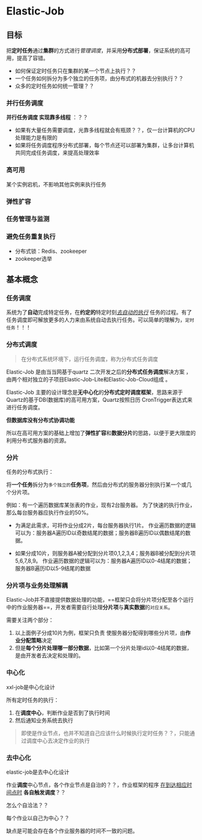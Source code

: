# Elastic-Job





## 目标

把**定时任务**通过**集群**的方式进行*管理调度*，并采用**分布式部署**，保证系统的高可用，提高了容错。

- 如何保证定时任务只在集群的某一个节点上执行？？
- 一个任务如何拆分为多个独立的任务项，由分布式的机器去分别执行？？
- 众多的定时任务如何统一管理？？



### 并行任务调度

**并行任务调度 实现靠多线程** ：？？

- 如果有大量任务需要调度，光靠多线程就会有瓶颈？？，仅一台计算机的CPU处理能力是有限的
- 如果将任务调度程序分布式部署，每个节点还可以部署为集群，让多台计算机共同完成任务调度，来提高处理效率



### 高可用

某个实例宕机，不影响其他实例来执行任务

### 弹性扩容



### 任务管理与监测



### 避免任务重复执行

- 分布式锁：Redis、zookeeper
- zookeeper选举











## 基本概念



### 任务调度

系统为了**自动**完成特定任务，在**约定的**特定时刻<u>*去自动的执行*</u> 任务的过程。有了任务调度即可解放更多的人力来由系统自动去执行任务。可以简单的理解为，`定时任务`！！！



### 分布式调度

> 在分布式系统环境下，运行任务调度，称为分布式任务调度

Elastic-Job 是由当当网基于quartz 二次开发之后的**分布式任务调度**解决方案 ， 由两个相对独立的子项目Elastic-Job-Lite和Elastic-Job-Cloud组成 。

Elastic-Job 主要的设计理念是**无中心化**的**分布式定时调度框架**，思路来源于Quartz的基于DB(数据库)的高可用方案，Quartz按照日历 CronTrigger表达式来进行任务调度。

**但数据库没有分布式协调功能** 

所以在高可用方案的基础上增加了**弹性扩容**和**数据分片**的思路，以便于更大限度的利用分布式服务器的资源。





### 分片

任务的分布式执行：

将**一个任务**拆分为`多个独立的`**任务项**，然后由分布式的服务器分别执行某一个或几个分片项。



例如：有一个遍历数据库某张表的作业，现有2台服务器。 为了快速的执行作业，那么每台服务器应执行作业的50%。

- 为满足此需求，可将作业分成2片，每台服务器执行1片。
  作业遍历数据的逻辑可以为：服务器A遍历ID以奇数结尾的数据；服务器B遍历ID以偶数结尾的数据。

- 如果分成10片，则服务器A被分配到分片项0,1,2,3,4；服务器B被分配到分片项5,6,7,8,9。
  作业遍历数据的逻辑可以为：服务器A遍历ID以0-4结尾的数据；服务器B遍历ID以5-9结尾的数据



### 分片项与业务处理解耦

Elastic-Job并不直接提供数据处理的功能，==框架只会将分片项分配至各个运行中的作业服务器==，开发者需要自行处理**分片项**与**真实数据**的`对应关系`。

需要关注两个部分：

1. 以上面例子分成10片为例，框架只负责 使服务器分配得到哪些分片项，由**作业分配策略**决定
2. 但是**每个分片处理哪一部分数据**，比如第一个分片处理id以0-4结尾的数据，是由开发者去决定和处理的。







### 中心化

xxl-job是中心化设计

所有定时任务的执行：

1. 在**调度中心**，判断作业是否到了执行时间
2. 然后通知业务系统去执行

> 即使是作业节点，也并不知道自己应该什么时候执行定时任务？？，只能通过调度中心去决定作业的执行





### 去中心化

elastic-job是去中心化设计

作业**调度**中心节点，各个作业节点是自治的？？，作业框架的程序 <u>在到达相应时间点时</u> **各自触发调度**？？

怎么个自洽法？？

每个作业以自己为中心？？

缺点是可能会存在各个作业服务器的时间不一致的问题。





